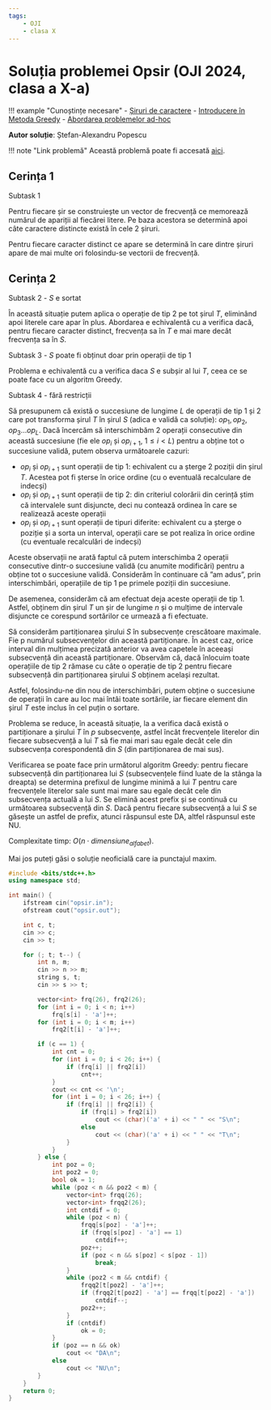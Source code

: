 ```yaml
---
tags:
    - OJI
    - clasa X
---
```


# Soluția problemei Opsir (OJI 2024, clasa a X-a)

!!! example "Cunoștințe necesare"
    - [Șiruri de caractere](https://edu.roalgo.ro/cppintro/strings/)
    - [Introducere în Metoda Greedy](https://edu.roalgo.ro/usor/greedy/)
    - [Abordarea problemelor ad-hoc](https://edu.roalgo.ro/mediu/ad-hoc/)

**Autor soluție**: Ștefan-Alexandru Popescu

!!! note "Link problemă"
    Această problemă poate fi accesată [aici](https://kilonova.ro/problems/2505/).

## Cerința $1$ 

Subtask $1$

Pentru fiecare șir se construiește un vector de frecvență ce memorează numărul de apariții al fiecărei litere. Pe baza acestora se determină apoi câte caractere distincte există în cele 2 șiruri.

Pentru fiecare caracter distinct ce apare se determină în care dintre șiruri apare de mai multe ori folosindu-se vectorii de frecvență.

## Cerința $2$

Subtask $2$ - $S$ e sortat

În această situație putem aplica o operație de tip $2$ pe tot șirul $T$, eliminând apoi literele care apar în plus. Abordarea e echivalentă cu a verifica dacă, pentru fiecare caracter distinct, frecvența sa în $T$ e mai mare decât frecvența sa în $S$.

Subtask $3$ - $S$ poate fi obținut doar prin operații de tip $1$

Problema e echivalentă cu a verifica daca $S$ e subșir al lui $T$, ceea ce se poate face cu un algoritm Greedy.

Subtask $4$ - fără restricții

Să presupunem că există o succesiune de lungime $L$ de operații de tip $1$ și $2$ care pot transforma șirul $T$ în șirul $S$ (adica e validă ca soluție): $op_1, op_2, op_3 \dots op_L$. Dacă încercăm să interschimbăm $2$ operații consecutive din această succesiune (fie ele $op_i$ și $op_{i+1}$, $1 \leq i < L$) pentru a obține tot o succesiune validă, putem observa următoarele cazuri:

- $op_i$ și $op_{i+1}$ sunt operații de tip $1$: echivalent cu a șterge $2$ poziții din șirul $T$. Acestea pot fi șterse în orice ordine (cu o eventuală recalculare de indecși)
- $op_i$ și $op_{i+1}$ sunt operații de tip $2$: din criteriul colorării din cerință știm că intervalele sunt disjuncte, deci nu contează ordinea în care se realizează aceste operații
- $op_i$ și $op_{i+1}$ sunt operații de tipuri diferite: echivalent cu a șterge o poziție și a sorta un interval, operații care se pot realiza în orice ordine (cu eventuale recalculări de indecși)

Aceste observații ne arată faptul că putem interschimba $2$ operații consecutive dintr-o succesiune validă (cu anumite modificări) pentru a obține tot o succesiune validă. Considerăm în continuare că ”am adus”, prin interschimbări, operațiile de tip $1$ pe primele poziții din succesiune.

De asemenea, considerăm că am efectuat deja aceste operații de tip $1$. Astfel, obținem
din șirul $T$ un șir de lungime $n$ și o mulțime de intervale disjuncte ce corespund sortărilor ce urmează a fi efectuate.

Să considerăm partiționarea șirului $S$ în subsecvențe crescătoare maximale. Fie p numărul subsecvențelor din această partiționare. În acest caz, orice interval din mulțimea precizată anterior va avea capetele în aceeași subsecvență din această partiționare. Observăm că, dacă înlocuim toate operațiile de tip $2$ rămase cu câte o operație de tip $2$ pentru fiecare subsecvență din partiționarea șirului $S$ obținem același rezultat.

Astfel, folosindu-ne din nou de interschimbări, putem obține o succesiune de operații în care au loc mai întâi toate sortările, iar fiecare element din șirul $T$ este inclus în cel puțin o sortare.

Problema se reduce, în această situație, la a verifica dacă există o partiționare a șirului $T$ în $p$ subsecvențe, astfel încât frecvențele literelor din fiecare subsecvență a lui $T$ să fie mai mari sau egale decât cele din subsecvența corespondentă din $S$ (din partiționarea de mai sus).

Verificarea se poate face prin următorul algoritm Greedy: pentru fiecare subsecvență din partiționarea lui $S$ (subsecvențele fiind luate de la stânga la dreapta) se determina prefixul de lungime minimă a lui $T$ pentru care frecvențele literelor sale sunt mai mare sau egale decât cele din subsecvența actuală a lui $S$. Se elimină acest prefix și se continuă cu următoarea subsecvență din $S$. Dacă pentru fiecare subsecvență a lui $S$ se găsește un astfel de prefix, atunci răspunsul este DA, altfel răspunsul este NU.

Complexitate timp: $O(n \cdot dimensiune_{alfabet})$.

Mai jos puteți găsi o soluție neoficială care ia punctajul maxim.

```cpp
#include <bits/stdc++.h>
using namespace std;

int main() {
    ifstream cin("opsir.in");
    ofstream cout("opsir.out");

    int c, t;
    cin >> c;
    cin >> t;

    for (; t; t--) {
        int n, m;
        cin >> n >> m;
        string s, t;
        cin >> s >> t;

        vector<int> frq(26), frq2(26);
        for (int i = 0; i < n; i++)
            frq[s[i] - 'a']++;
        for (int i = 0; i < m; i++)
            frq2[t[i] - 'a']++;

        if (c == 1) {
            int cnt = 0;
            for (int i = 0; i < 26; i++) {
                if (frq[i] || frq2[i])
                    cnt++;
            }
            cout << cnt << '\n';
            for (int i = 0; i < 26; i++) {
                if (frq[i] || frq2[i]) {
                    if (frq[i] > frq2[i])
                        cout << (char)('a' + i) << " " << "S\n";
                    else
                        cout << (char)('a' + i) << " " << "T\n";
                }
            }
        } else {
            int poz = 0;
            int poz2 = 0;
            bool ok = 1;
            while (poz < n && poz2 < m) {
                vector<int> frqq(26);
                vector<int> frqq2(26);
                int cntdif = 0;
                while (poz < n) {
                    frqq[s[poz] - 'a']++;
                    if (frqq[s[poz] - 'a'] == 1)
                        cntdif++;
                    poz++;
                    if (poz < n && s[poz] < s[poz - 1])
                        break;
                }
                while (poz2 < m && cntdif) {
                    frqq2[t[poz2] - 'a']++;
                    if (frqq2[t[poz2] - 'a'] == frqq[t[poz2] - 'a'])
                        cntdif--;
                    poz2++;
                }
                if (cntdif)
                    ok = 0;
            }
            if (poz == n && ok)
                cout << "DA\n";
            else
                cout << "NU\n";
        }
    }
    return 0;
}
```